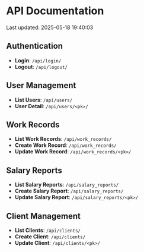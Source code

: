 # API Documentation

Last updated: 2025-05-18 19:40:03

## Authentication
- **Login**: `/api/login/`
- **Logout**: `/api/logout/`

## User Management
- **List Users**: `/api/users/`
- **User Detail**: `/api/users/<pk>/`

## Work Records
- **List Work Records**: `/api/work_records/`
- **Create Work Record**: `/api/work_records/`
- **Update Work Record**: `/api/work_records/<pk>/`

## Salary Reports
- **List Salary Reports**: `/api/salary_reports/`
- **Create Salary Report**: `/api/salary_reports/`
- **Update Salary Report**: `/api/salary_reports/<pk>/`

## Client Management
- **List Clients**: `/api/clients/`
- **Create Client**: `/api/clients/`
- **Update Client**: `/api/clients/<pk>/`
